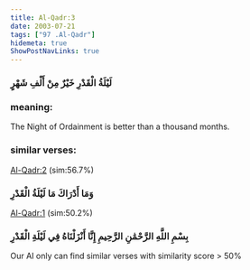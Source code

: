 ```yaml
---
title: Al-Qadr:3
date: 2003-07-21
tags: ["97 .Al-Qadr"]
hidemeta: true 
ShowPostNavLinks: true 
---
```

### لَيْلَةُ الْقَدْرِ خَيْرٌ مِنْ أَلْفِ شَهْرٍ
### meaning: 
The Night of Ordainment is better than a thousand months.
### similar verses: 

[Al-Qadr:2](/97/2) (sim:56.7%)

### وَمَا أَدْرَاكَ مَا لَيْلَةُ الْقَدْرِ

[Al-Qadr:1](/97/1) (sim:50.2%)

### بِسْمِ اللَّهِ الرَّحْمَٰنِ الرَّحِيمِ إِنَّا أَنْزَلْنَاهُ فِي لَيْلَةِ الْقَدْرِ

Our AI only can find similar verses with similarity score > 50% 


